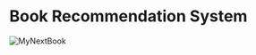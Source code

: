 # Book Recommendation System
![MyNextBook](https://user-images.githubusercontent.com/75332345/210348867-3c35f7df-893c-4c77-86b1-c695b09b8f49.jpg)

